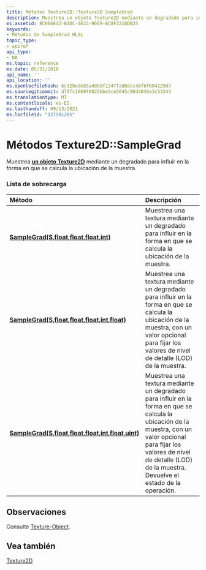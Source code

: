 ```yaml
---
title: Métodos Texture2D::Texture2D SampleGrad
description: Muestrea un objeto Texture2D mediante un degradado para influir en la forma en que se calcula la ubicación de la muestra.
ms.assetid: 8C066E43-B40C-4633-9669-BC0F2218DB25
keywords:
- Métodos de SampleGrad HLSL
topic_type:
- apiref
api_type:
- NA
ms.topic: reference
ms.date: 05/31/2018
api_name: ''
api_location: ''
ms.openlocfilehash: 6c32bede85a49b9f2247fad8dcc48f6f604129d7
ms.sourcegitcommit: d75fc10b9f0825bbe5ce5045c90d4045e3c53243
ms.translationtype: MT
ms.contentlocale: es-ES
ms.lasthandoff: 09/13/2021
ms.locfileid: "127581205"
---
```

# <a name="texture2dsamplegrad-methods"></a>Métodos Texture2D::SampleGrad

Muestrea [**un objeto Texture2D**](sm5-object-texture2d.md) mediante un degradado para influir en la forma en que se calcula la ubicación de la muestra.

### <a name="overload-list"></a>Lista de sobrecarga



| Método                                                                                                   | Descripción                                                                                                                                                                                                        |
|:---------------------------------------------------------------------------------------------------------|:-------------------------------------------------------------------------------------------------------------------------------------------------------------------------------------------------------------------|
| [**SampleGrad(S,float,float,float,int)**](dx-graphics-hlsl-to-samplegrad.md)                            | Muestrea una textura mediante un degradado para influir en la forma en que se calcula la ubicación de la muestra.<br/>                                                                                                             |
| [**SampleGrad(S,float,float,float,int,float)**](samplegrad-s-float-float-float-int-float-.md)           | Muestrea una textura mediante un degradado para influir en la forma en que se calcula la ubicación de la muestra, con un valor opcional para fijar los valores de nivel de detalle (LOD) de la muestra.<br/>                                     |
| [**SampleGrad(S,float,float,float,int,float,uint)**](samplegrad-s-float-float-float-int-float-uint-.md) | Muestrea una textura mediante un degradado para influir en la forma en que se calcula la ubicación de la muestra, con un valor opcional para fijar los valores de nivel de detalle (LOD) de la muestra. Devuelve el estado de la operación.<br/> |



## <a name="remarks"></a>Observaciones

Consulte [Texture-Object](dx-graphics-hlsl-to-type.md).

## <a name="see-also"></a>Vea también

<dl> <dt>

[Texture2D](sm5-object-texture2d.md)
</dt> </dl>

 

 





